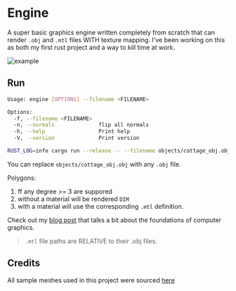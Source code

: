 # Engine

A super basic graphics engine written completely from scratch that can render `.obj` and `.mtl` files WITH texture mapping. I've been working on this as both my first rust project and a way to kill time at work.

![example](imgs/sky.gif)

## Run

```sh
Usage: engine [OPTIONS] --filename <FILENAME>

Options:
  -f, --filename <FILENAME>
  -n, --normals              flip all normals
  -h, --help                 Print help
  -V, --version              Print version
```

```sh
RUST_LOG=info cargo run --release -- --filename objects/cottage_obj.obj
```
You can replace `objects/cottage_obj.obj` with any `.obj` file. 



Polygons:
 1. ff any degree >= 3 are suppored
 2. without a material will be rendered `DIM`
 3. with a material will use the corresponding `.mtl` definition.

Check out my [blog post](https://b.neilhommes.xyz/2025/06/16/engine/) that talks a bit about the foundations of computer graphics.

> `.mtl` file paths are RELATIVE to their .obj files.

## Credits

All sample meshes used in this project were sourced [here](https://people.sc.fsu.edu/~jburkardt/data/obj/obj.html)
